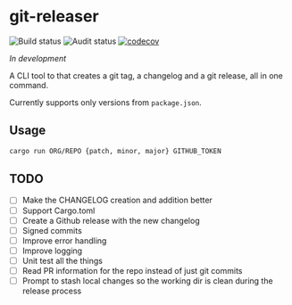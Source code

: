 # git-releaser

![Build status](https://github.com/egilsster/git-releaser/workflows/build/badge.svg?branch=main)
![Audit status](https://github.com/egilsster/git-releaser/workflows/audit/badge.svg?branch=main)
[![codecov](https://codecov.io/gh/egilsster/git-releaser/branch/main/graph/badge.svg?token=HDVQ70Y2KZ)](https://codecov.io/gh/egilsster/git-releaser)

*In development*

A CLI tool to that creates a git tag, a changelog and a git release, all in one command.

Currently supports only versions from `package.json`.

## Usage

```sh
cargo run ORG/REPO {patch, minor, major} GITHUB_TOKEN
```

## TODO

- [ ] Make the CHANGELOG creation and addition better
- [ ] Support Cargo.toml
- [ ] Create a Github release with the new changelog
- [ ] Signed commits
- [ ] Improve error handling
- [ ] Improve logging
- [ ] Unit test all the things
- [ ] Read PR information for the repo instead of just git commits
- [ ] Prompt to stash local changes so the working dir is clean during the release process
